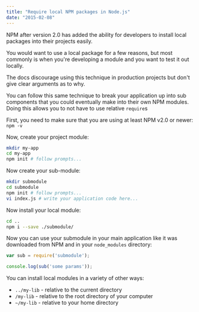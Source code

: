 ```yaml
---
title: "Require local NPM packages in Node.js"
date: "2015-02-08"
---
```

NPM after version 2.0 has added the ability for developers to install local packages into their projects easily.

You would want to use a local package for a few reasons, but most commonly is when you're developing a module and you want to test it out locally.

The docs discourage using this technique in production projects but don't give clear arguments as to why.

You can follow this same technique to break your application up into sub components that you could eventually make into their own NPM modules. Doing this allows you to not have to use relative `require`s

First, you need to make sure that you are using at least NPM v2.0 or newer: `npm -v`

Now, create your project module:

```bash
mkdir my-app
cd my-app
npm init # follow prompts...
```

Now create your sub-module:

```bash
mkdir submodule
cd submodule
npm init # follow prompts...
vi index.js # write your application code here...
```

Now install your local module:

```bash
cd ..
npm i --save ./submodule/
```

Now you can use your submodule in your main application like it was downloaded from NPM and in your `node_modules` directory:

```js
var sub = require('submodule');

console.log(sub('some params'));
```

You can install local modules in a variety of other ways:

- `../my-lib` - relative to the current directory
- `/my-lib` - relative to the root directory of your computer
- `~/my-lib` - relative to your home directory
